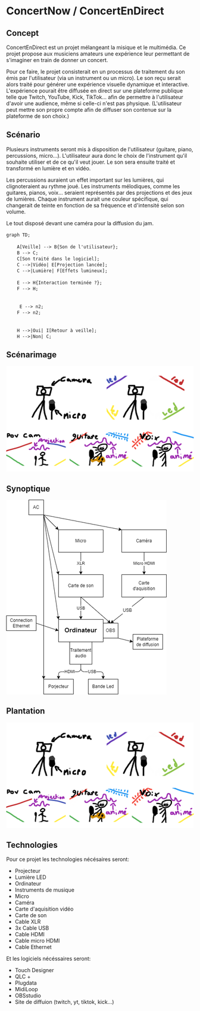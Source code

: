 # ConcertNow / ConcertEnDirect

## Concept
ConcertEnDirect est un projet mélangeant la misique et le multimédia. Ce projet propose aux musiciens amateurs une expérience leur permettant de s'imaginer en train de donner un concert. 

Pour ce faire, le projet consisterait en un processus de traitement du son émis par l'utilisateur (via un instrument ou un micro). Le son reçu serait alors traité pour générer une expérience visuelle dynamique et interactive. L'expérience pourait être diffusée en direct sur une plateforme publique telle que Twitch, YouTube, Kick, TikTok... afin de permettre à l'utilisateur d'avoir une audience, même si celle-ci n'est pas physique. (L'utilisateur peut mettre son propre compte afin de diffuser son contenue sur la plateforme de son choix.)

## Scénario
Plusieurs instruments seront mis à disposition de l'utilisateur (guitare, piano, percussions, micro...). L'utilisateur aura donc le choix de l'instrument qu'il souhaite utiliser et de ce qu'il veut jouer. Le son sera ensuite traité et transformé en lumière et en vidéo.

Les percussions auraient un effet important sur les lumières, qui clignoteraient au rythme joué. Les instruments mélodiques, comme les guitares, pianos, voix... seraient représentés par des projections et des jeux de lumières. Chaque instrument aurait une couleur spécifique, qui changerait de teinte en fonction de sa fréquence et d'intensité selon son volume.

Le tout disposé devant une caméra pour la diffusion du jam.

````mermaid
graph TD;

    A[Veille] --> B{Son de l'utilisateur};
    B --> C;
    C[Son traité dans le logiciel];
    C -->|Vidéo| E[Projection lancée];
    C -->|Lumière| F[Effets lumineux];

    E --> H{Interaction terminée ?};
    F --> H;


     E --> n2;
    F --> n2;


    H -->|Oui| I[Retour à veille];
    H -->|Non| C;
````
## Scénarimage

![Scénarimage](medias/storyboard.png)

## Synoptique

![Synoptique](medias/synoptique.png)

## Plantation

![Plantation](medias/storyboard.png)

## Technologies

Pour ce projet les technologies nécésaires seront: 
- Projecteur
- Lumière LED
- Ordinateur
- Instruments de musique
- Micro
- Caméra
- Carte d'aquisition vidéo
- Carte de son
- Cable XLR
- 3x Cable USB
- Cable HDMI
- Cable micro HDMI
- Cable Ethernet    

Et les logiciels nécéssaires seront: 
- Touch Designer
- QLC +
- Plugdata
- MidiLoop
- OBSstudio
- Site de diffuion (twitch, yt, tiktok, kick...)
